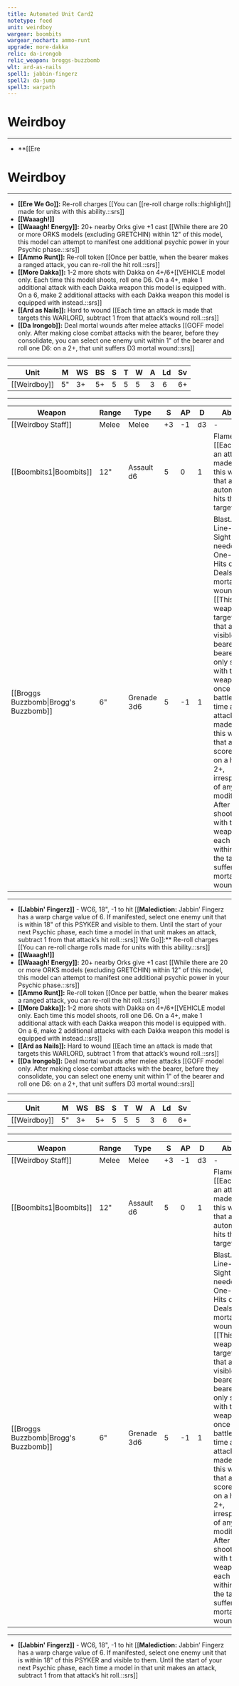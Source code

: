 ```yaml
---
title: Automated Unit Card2
notetype: feed
unit: weirdboy
wargear: boombits
wargear_nochart: ammo-runt
upgrade: more-dakka
relic: da-irongob
relic_weapon: broggs-buzzbomb
wlt: ard-as-nails
spell1: jabbin-fingerz
spell2: da-jump
spell3: warpath
---
```

  
# Weirdboy

---

- **[[Ere 
  
# Weirdboy

---

- **[[Ere We Go]]:** Re-roll charges [[You can [[re-roll charge rolls::highlight]] made for units with this ability.::srs]]
- **[[Waaagh!]]**
- **[[Waaagh! Energy]]:** 20+ nearby Orks give +1 cast [[While there are 20 or more ORKS models (excluding GRETCHIN) within 12" of this model, this model can attempt to manifest one additional psychic power in your Psychic phase.::srs]]
- **[[Ammo Runt]]:** Re-roll token [[Once per battle, when the bearer makes a ranged attack, you can re-roll the hit roll.::srs]]
- **[[More Dakka]]:** 1-2 more shots with Dakka on 4+/6+[[VEHICLE model only. Each time this model shoots, roll one D6. On a 4+, make 1 additional attack with each Dakka weapon this model is equipped with. On a 6, make 2 additional attacks with each Dakka weapon this model is equipped with instead.::srs]]
- **[[Ard as Nails]]:** Hard to wound [[Each time an attack is made that targets this WARLORD, subtract 1 from that attack’s wound roll.::srs]]
- **[[Da Irongob]]:** Deal mortal wounds after melee attacks [[GOFF model only. After making close combat attacks with the bearer, before they consolidate, you can select one enemy unit within 1" of the bearer and roll one D6: on a 2+, that unit suffers D3 mortal wound::srs]]

---

| Unit     | M   | WS  | BS  | S   | T   | W   | A   | Ld  | Sv  |
| -------- | --- | --- | --- | --- | --- | --- | --- | --- | --- |
| [[Weirdboy]] | 5"  | 3+  | 5+  | 5   | 5   | 5   | 3   | 6   | 6+  |

---

| Weapon                             | Range | Type  | S   | AP  | D   | Abilities |
| ---------------------------------- | ----- | ----- | --- | --- | --- | --------- |
| [[Weirdboy Staff]] | Melee | Melee | +3  | -1  | d3  | -         |
| [[Boombits1\|Boombits]] | 12"   | Assault d6 | 5   | 0   | 1   | Flamer [[Each time an attack is made with this weapon, that attack automatically hits the target.::srs]] |
| [[Broggs Buzzbomb\|Brogg's Buzzbomb]] | 6"    | Grenade 3d6 | 5   | -1  | 1   | Blast. No Line-of-Sight needed. One-use. Hits on 2+. Deals extra mortal wounds. [[This weapon can target units that are not visible to the bearer. The bearer can only shoot with this weapon once per battle. Each time an attack is made with this weapon, that attack scores a hit on a hitroll of 2+, irrespective of any modifiers. After shooting with this weapon, each unit within 6" of the target suffers 1 mortal wound.::srs]] | 

---

- **[[Jabbin' Fingerz]]** - WC6, 18", -1 to hit [[**Malediction:** Jabbin’ Fingerz has a warp charge value of 6. If manifested, select one enemy unit that is within 18" of this PSYKER and visible to them. Until the start of your next Psychic phase, each time a model in that unit makes an attack, subtract 1 from that attack’s hit roll.::srs]]
We Go]]:** Re-roll charges [[You can re-roll charge rolls made for units with this ability.::srs]]
- **[[Waaagh!]]**
- **[[Waaagh! Energy]]:** 20+ nearby Orks give +1 cast [[While there are 20 or more ORKS models (excluding GRETCHIN) within 12" of this model, this model can attempt to manifest one additional psychic power in your Psychic phase.::srs]]
- **[[Ammo Runt]]:** Re-roll token [[Once per battle, when the bearer makes a ranged attack, you can re-roll the hit roll.::srs]]
- **[[More Dakka]]:** 1-2 more shots with Dakka on 4+/6+[[VEHICLE model only. Each time this model shoots, roll one D6. On a 4+, make 1 additional attack with each Dakka weapon this model is equipped with. On a 6, make 2 additional attacks with each Dakka weapon this model is equipped with instead.::srs]]
- **[[Ard as Nails]]:** Hard to wound [[Each time an attack is made that targets this WARLORD, subtract 1 from that attack’s wound roll.::srs]]
- **[[Da Irongob]]:** Deal mortal wounds after melee attacks [[GOFF model only. After making close combat attacks with the bearer, before they consolidate, you can select one enemy unit within 1" of the bearer and roll one D6: on a 2+, that unit suffers D3 mortal wound::srs]]

---

| Unit     | M   | WS  | BS  | S   | T   | W   | A   | Ld  | Sv  |
| -------- | --- | --- | --- | --- | --- | --- | --- | --- | --- |
| [[Weirdboy]] | 5"  | 3+  | 5+  | 5   | 5   | 5   | 3   | 6   | 6+  |

---

| Weapon                             | Range | Type  | S   | AP  | D   | Abilities |
| ---------------------------------- | ----- | ----- | --- | --- | --- | --------- |
| [[Weirdboy Staff]] | Melee | Melee | +3  | -1  | d3  | -         |
| [[Boombits1\|Boombits]] | 12"   | Assault d6 | 5   | 0   | 1   | Flamer [[Each time an attack is made with this weapon, that attack automatically hits the target.::srs]] |
| [[Broggs Buzzbomb\|Brogg's Buzzbomb]] | 6"    | Grenade 3d6 | 5   | -1  | 1   | Blast. No Line-of-Sight needed. One-use. Hits on 2+. Deals extra mortal wounds. [[This weapon can target units that are not visible to the bearer. The bearer can only shoot with this weapon once per battle. Each time an attack is made with this weapon, that attack scores a hit on a hitroll of 2+, irrespective of any modifiers. After shooting with this weapon, each unit within 6" of the target suffers 1 mortal wound.::srs]] | 

---

- **[[Jabbin' Fingerz]]** - WC6, 18", -1 to hit [[**Malediction:** Jabbin’ Fingerz has a warp charge value of 6. If manifested, select one enemy unit that is within 18" of this PSYKER and visible to them. Until the start of your next Psychic phase, each time a model in that unit makes an attack, subtract 1 from that attack’s hit roll.::srs]]
